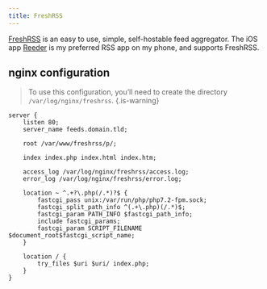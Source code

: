 ```yaml
---
title: FreshRSS
---
```


[FreshRSS](https://www.freshrss.org/) is an easy to use, simple, self-hostable feed aggregator. The iOS app [Reeder](https://www.reederapp.com/) is my preferred RSS app on my phone, and supports FreshRSS.

## nginx configuration

> To use this configuration, you’ll need to create the directory `/var/log/nginx/freshrss`.
{.is-warning}

```nginx
server {
    listen 80;
    server_name feeds.domain.tld;

    root /var/www/freshrss/p/;

    index index.php index.html index.htm;

    access_log /var/log/nginx/freshrss/access.log;
    error_log /var/log/nginx/freshrss/error.log;

    location ~ ^.+?\.php(/.*)?$ {
        fastcgi_pass unix:/var/run/php/php7.2-fpm.sock;
        fastcgi_split_path_info ^(.+\.php)(/.*)$;
        fastcgi_param PATH_INFO $fastcgi_path_info;
        include fastcgi_params;
        fastcgi_param SCRIPT_FILENAME $document_root$fastcgi_script_name;
    }

    location / {
        try_files $uri $uri/ index.php;
    }
}
```